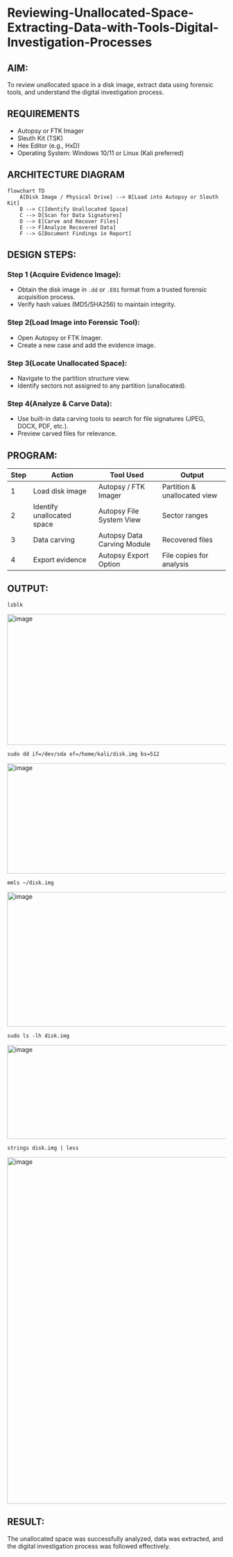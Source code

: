 # Reviewing-Unallocated-Space-Extracting-Data-with-Tools-Digital-Investigation-Processes
## AIM:
To review unallocated space in a disk image, extract data using forensic tools, and understand the digital investigation process.
## REQUIREMENTS
- Autopsy or FTK Imager
- Sleuth Kit (TSK)
- Hex Editor (e.g., HxD)
- Operating System: Windows 10/11 or Linux (Kali preferred)
## ARCHITECTURE DIAGRAM
```mermaid
flowchart TD
    A[Disk Image / Physical Drive] --> B[Load into Autopsy or Sleuth Kit]
    B --> C[Identify Unallocated Space]
    C --> D[Scan for Data Signatures]
    D --> E[Carve and Recover Files]
    E --> F[Analyze Recovered Data]
    F --> G[Document Findings in Report]
```
## DESIGN STEPS:
### Step 1 (Acquire Evidence Image):
- Obtain the disk image in ```.dd``` or ```.E01``` format from a trusted forensic acquisition process.
- Verify hash values (MD5/SHA256) to maintain integrity.

### Step 2(Load Image into Forensic Tool):
- Open Autopsy or FTK Imager.
- Create a new case and add the evidence image.

### Step 3(Locate Unallocated Space):
- Navigate to the partition structure view.
- Identify sectors not assigned to any partition (unallocated).
### Step 4(Analyze & Carve Data):
- Use built-in data carving tools to search for file signatures (JPEG, DOCX, PDF, etc.).
- Preview carved files for relevance.
  
## PROGRAM:
| Step | Action                     | Tool Used                   | Output                       |
| ---- | -------------------------- | --------------------------- | ---------------------------- |
| 1    | Load disk image            | Autopsy / FTK Imager        | Partition & unallocated view |
| 2    | Identify unallocated space | Autopsy File System View    | Sector ranges                |
| 3    | Data carving               | Autopsy Data Carving Module | Recovered files              |
| 4    | Export evidence            | Autopsy Export Option       | File copies for analysis     |


## OUTPUT:

```
lsblk
```

<img width="864" height="301" alt="image" src="https://github.com/user-attachments/assets/b51ca3e7-5126-4db3-b6ba-4e5cd00fe184" />

```
sudo dd if=/dev/sda of=/home/kali/disk.img bs=512
```

<img width="946" height="254" alt="image" src="https://github.com/user-attachments/assets/7a473851-8323-48ae-a8af-e98ad91cbece" />

```
mmls ~/disk.img
```

<img width="1096" height="310" alt="image" src="https://github.com/user-attachments/assets/c8c20128-949f-46ac-bdd5-19a69e84b04b" />

```
sudo ls -lh disk.img
```

<img width="879" height="216" alt="image" src="https://github.com/user-attachments/assets/c5e59f73-84d6-4d6b-8d4f-a5e40db7d3c9" />


```
strings disk.img | less
```
<img width="1390" height="797" alt="image" src="https://github.com/user-attachments/assets/95226f66-52a7-4fd3-9bd9-43ff08b3c72d" />


## RESULT:
The unallocated space was successfully analyzed, data was extracted, and the digital investigation process was followed effectively.

